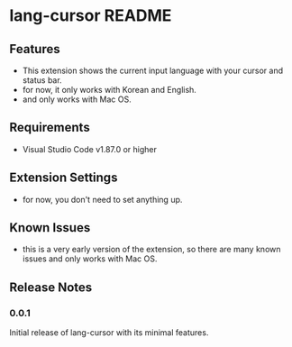 # lang-cursor README

## Features

- This extension shows the current input language with your cursor and status bar.
- for now, it only works with Korean and English.
- and only works with Mac OS.

## Requirements

- Visual Studio Code v1.87.0 or higher

## Extension Settings

- for now, you don't need to set anything up.

## Known Issues

- this is a very early version of the extension, so there are many known issues and only works with Mac OS.

## Release Notes

### 0.0.1

Initial release of lang-cursor with its minimal features.
